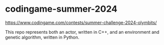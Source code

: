 # codingame-summer-2024
https://www.codingame.com/contests/summer-challenge-2024-olymbits/

This repo represents both an actor, written in C++, and an environment and genetic algorithm, written in Python.
